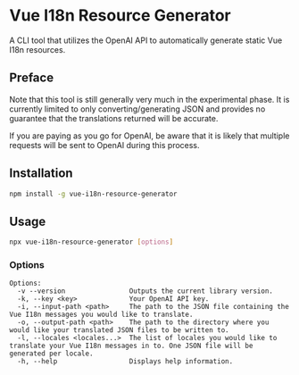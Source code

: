 # Vue I18n Resource Generator

A CLI tool that utilizes the OpenAI API to automatically generate static Vue I18n resources.

## Preface

Note that this tool is still generally very much in the experimental phase. It is currently limited to only converting/generating JSON and provides no guarantee that the translations returned will be accurate.

If you are paying as you go for OpenAI, be aware that it is likely that multiple requests will be sent to OpenAI during this process.

## Installation

```bash
npm install -g vue-i18n-resource-generator
```

## Usage

```bash
npx vue-i18n-resource-generator [options]
```

### Options

```
Options:
  -v --version                Outputs the current library version.
  -k, --key <key>             Your OpenAI API key.
  -i, --input-path <path>     The path to the JSON file containing the Vue I18n messages you would like to translate.
  -o, --output-path <path>    The path to the directory where you would like your translated JSON files to be written to.
  -l, --locales <locales...>  The list of locales you would like to translate your Vue I18n messages in to. One JSON file will be generated per locale.
  -h, --help                  Displays help information.
```
